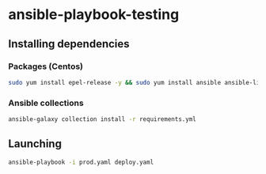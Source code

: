# ansible-playbook-testing

## Installing dependencies

### Packages (Centos)
```bash
sudo yum install epel-release -y && sudo yum install ansible ansible-lint nano -y
```
### Ansible collections
```bash
ansible-galaxy collection install -r requirements.yml
```
## Launching
```bash
ansible-playbook -i prod.yaml deploy.yaml
```